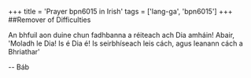 +++
title = 'Prayer bpn6015 in Irish'
tags = ['lang-ga', 'bpn6015']
+++
##Remover of Difficulties 

An bhfuil aon duine chun fadhbanna a réiteach ach Dia amháin! 
Abair, 'Moladh le Dia! Is é Dia é!  Is seirbhíseach leis cách, agus leanann cách a Bhriathar'

-- Báb
